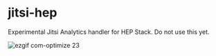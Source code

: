 # jitsi-hep
Experimental Jitsi Analytics handler for HEP Stack. Do not use this yet.

![ezgif com-optimize 23](https://user-images.githubusercontent.com/1423657/52521517-7f99e300-2c78-11e9-9df5-dbf3e739108c.gif)
